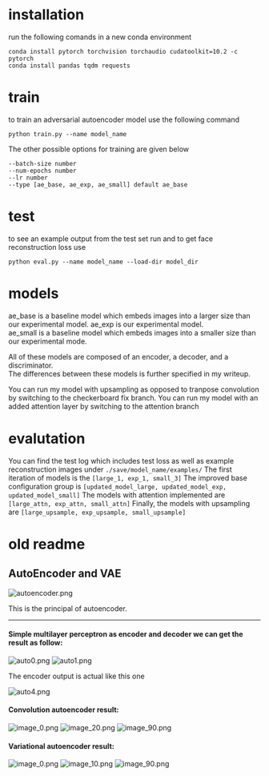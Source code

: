 # installation
run the following comands in a new conda environment
```
conda install pytorch torchvision torchaudio cudatoolkit=10.2 -c pytorch
conda install pandas tqdm requests
```

# train
to train an adversarial autoencoder model use the following command
``` 
python train.py --name model_name
```
The other possible options for training are given below
```
--batch-size number
--num-epochs number
--lr number
--type [ae_base, ae_exp, ae_small] default ae_base
```

# test
to see an example output from the test set run and to get face reconstruction loss use
```
python eval.py --name model_name --load-dir model_dir
```


# models
ae_base is a baseline model which embeds images into a larger size than our experimental model.
ae_exp is our experimental model.\
ae_small is a baseline model which embeds images into a smaller size than our experimental mode.


All of these models are composed of an encoder, a decoder, and a discriminator.\
The differences between these models is further specified in my writeup.

You can run my model with upsampling as opposed to tranpose convolution by switching to the checkerboard fix branch.
You can run my model with an added attention layer by switching to the attention branch

# evalutation
You can find the test log which includes test loss as well as example reconstruction images under ```./save/model_name/examples/```
The first iteration of models is the ```[large_1, exp_1, small_3]```
The improved base configuration group is ```[updated_model_large, updated_model_exp, updated_model_small]```
The models with attention implemented are ```[large_attn, exp_attn, small_attn]```
Finally, the models with upsampling are ```[large_upsample, exp_upsample, small_upsample]```

# old readme

## AutoEncoder and VAE

![autoencoder.png](http://upload-images.jianshu.io/upload_images/3623720-5e46977d7f8905f9.png?imageMogr2/auto-orient/strip%7CimageView2/2/w/1240)

This is the principal of autoencoder.

- - -
#### Simple multilayer perceptron as encoder and decoder we can get the result as follow:

![auto0.png](http://upload-images.jianshu.io/upload_images/3623720-8609665d5484ca28.png?imageMogr2/auto-orient/strip%7CimageView2/2/w/1240)
![auto1.png](http://upload-images.jianshu.io/upload_images/3623720-55b3cba386f1e3a5.png?imageMogr2/auto-orient/strip%7CimageView2/2/w/1240)

The encoder output is actual like this one

![auto4.png](http://upload-images.jianshu.io/upload_images/3623720-bdb6aa9b7e99ba4a.png?imageMogr2/auto-orient/strip%7CimageView2/2/w/1240)

#### Convolution autoencoder result:

![image_0.png](http://upload-images.jianshu.io/upload_images/3623720-1ab9ed4ec16f4a26.png?imageMogr2/auto-orient/strip%7CimageView2/2/w/1240)
![image_20.png](http://upload-images.jianshu.io/upload_images/3623720-95c793a566cf287c.png?imageMogr2/auto-orient/strip%7CimageView2/2/w/1240)
![image_90.png](http://upload-images.jianshu.io/upload_images/3623720-20d520008d5722f9.png?imageMogr2/auto-orient/strip%7CimageView2/2/w/1240)

#### Variational autoencoder result:

![image_0.png](http://upload-images.jianshu.io/upload_images/3623720-eed315cf84c0b879.png?imageMogr2/auto-orient/strip%7CimageView2/2/w/1240)
![image_10.png](http://upload-images.jianshu.io/upload_images/3623720-b6fe5bfbbf6a924d.png?imageMogr2/auto-orient/strip%7CimageView2/2/w/1240)
![image_90.png](http://upload-images.jianshu.io/upload_images/3623720-121c44fb64674f09.png?imageMogr2/auto-orient/strip%7CimageView2/2/w/1240)
